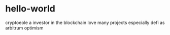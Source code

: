 # hello-world
cryptoeole
a investor in the blockchain
love many projects
especially defi
as arbitrum
optimism
